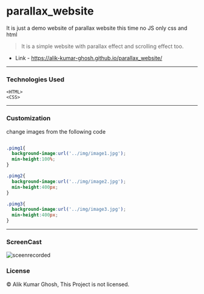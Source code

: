# parallax_website
It is just a demo website of parallax website this time no JS only css and html

>It is a simple website with parallax effect and scrolling effect too.


* Link - https://alik-kumar-ghosh.github.io/parallax_website/



---

### Technologies Used
` <HTML> `<br>
` <CSS> `

---

### Customization 

change images from the following code
<br>


```css

.pimg1{
  background-image:url('../img/image1.jpg');
  min-height:100%;
}

.pimg2{
  background-image:url('../img/image2.jpg');
  min-height:400px;
}

.pimg3{
  background-image:url('../img/image3.jpg');
  min-height:400px;
}
```

---
 
 ### ScreenCast
 
 ![sceenrecorded](img/screenrec.gif)
 
 
 ### License
 
 © Alik Kumar Ghosh, This Project is not licensed.
